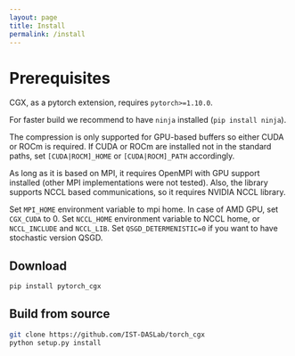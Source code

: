 ```yaml
---
layout: page
title: Install
permalink: /install
---
```


# Prerequisites
CGX, as a pytorch extension, requires `pytorch>=1.10.0`.

For faster build we recommend to have `ninja` installed (`pip install ninja`).

The compression is only supported for GPU-based buffers so either CUDA or ROCm is required.
If CUDA or ROCm are installed not in the standard paths, set `[CUDA|ROCM]_HOME` or `[CUDA|ROCM]_PATH` accordingly.

As long as it is based on MPI, it requires OpenMPI with GPU support installed (other MPI implementations were not tested).
Also, the library supports NCCL based communications, so it requires NVIDIA NCCL library.


Set `MPI_HOME` environment variable to mpi home. In case of AMD GPU, set `CGX_CUDA` to 0.
Set `NCCL_HOME` environment variable to NCCL home, or `NCCL_INCLUDE` and `NCCL_LIB`.
Set `QSGD_DETERMENISTIC=0` if you want to have stochastic version QSGD.

## Download
```bash
pip install pytorch_cgx
```

## Build from source
```bash
git clone https://github.com/IST-DASLab/torch_cgx
python setup.py install
```

